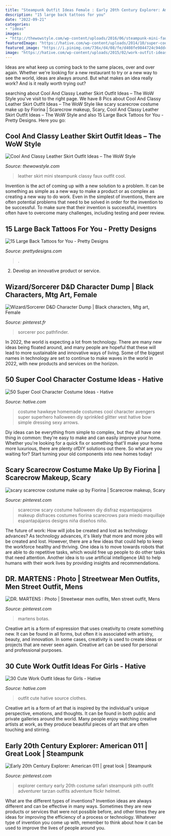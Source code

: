 ```yaml
---
title: "Steampunk Outfit Ideas Female : Early 20th Century Explorer: American 011"
description: "15 large back tattoos for you"
date: "2022-09-21"
categories:
- "ideas"
images:
- "http://thewowstyle.com/wp-content/uploads/2016/06/steampunk-mini-faux-leather-skirt.jpg"
featuredImage: "https://hative.com/wp-content/uploads/2014/10/super-cool-costume-ideas/10-homemade-hawkeye-costume.jpg"
featured_image: "https://i.pinimg.com/736x/d4/08/fe/d408fe9844724c94ddcbfaaf7e61f559.jpg"
image: "https://hative.com/wp-content/uploads/2015/02/work-outfit-ideas/12-cute-work-outfit-ideas-for-girls.jpg"
---
```



Ideas are what keep us coming back to the same places, over and over again. Whether we're looking for a new restaurant to try or a new way to see the world, ideas are always around. But what makes an idea really work? And is it really worth trying out?

	

		
searching about Cool And Classy Leather Skirt Outfit Ideas – The WoW Style you've visit to the right page. We have 8 Pics about Cool And Classy Leather Skirt Outfit Ideas – The WoW Style like scary scarecrow costume make up by Fiorina | Scarecrow makeup, Scary, Cool And Classy Leather Skirt Outfit Ideas – The WoW Style and also 15 Large Back Tattoos for You - Pretty Designs. Here you go:
		
    
## Cool And Classy Leather Skirt Outfit Ideas – The WoW Style

<img loading=lazy src="http://thewowstyle.com/wp-content/uploads/2016/06/steampunk-mini-faux-leather-skirt.jpg" onerror="this.onerror=null;this.src='https://tse2.mm.bing.net/th?id=OIP.y43hMz351vtqFAUzV-PIQAHaLG&amp;pid=15.1';" alt="Cool And Classy Leather Skirt Outfit Ideas – The WoW Style">

_Source: thewowstyle.com_

>leather skirt mini steampunk classy faux outfit cool. 

	

Invention is the act of coming up with a new solution to a problem. It can be something as simple as a new way to make a product or as complex as creating a new way to do work. Even in the simplest of inventions, there are often potential problems that need to be solved in order for the invention to be successful. To make sure that their invention is successful, inventors often have to overcome many challenges, including testing and peer review.

    
## 15 Large Back Tattoos For You - Pretty Designs

<img loading=lazy src="https://www.prettydesigns.com/wp-content/uploads/2014/11/Pretty-Back-Tattoo.jpg" onerror="this.onerror=null;this.src='https://tse1.mm.bing.net/th?id=OIP.Gi4099UW3D-YGHbagF8TCQHaLJ&amp;pid=15.1';" alt="15 Large Back Tattoos for You - Pretty Designs">

_Source: prettydesigns.com_

>. 

	

2. Develop an innovative product or service.

    
## Wizard/Sorcerer D&amp;D Character Dump | Black Characters, Mtg Art, Female

<img loading=lazy src="https://i.pinimg.com/736x/d4/08/fe/d408fe9844724c94ddcbfaaf7e61f559.jpg" onerror="this.onerror=null;this.src='https://tse4.mm.bing.net/th?id=OIP.bcA_dyLfHfnN_BArO6ImcQHaK9&amp;pid=15.1';" alt="Wizard/Sorcerer D&amp;D Character Dump | Black characters, Mtg art, Female">

_Source: pinterest.fr_

>sorcerer poc pathfinder. 

	

In 2022, the world is expecting a lot from technology. There are many new ideas being floated around, and many people are hopeful that these will lead to more sustainable and innovative ways of living. Some of the biggest names in technology are set to continue to make waves in the world in 2022, with new products and services on the horizon.

    
## 50 Super Cool Character Costume Ideas - Hative

<img loading=lazy src="https://hative.com/wp-content/uploads/2014/10/super-cool-costume-ideas/10-homemade-hawkeye-costume.jpg" onerror="this.onerror=null;this.src='https://tse3.mm.bing.net/th?id=OIP.qDukFPy1sEzK_sTSee0YMwHaLG&amp;pid=15.1';" alt="50 Super Cool Character Costume Ideas - Hative">

_Source: hative.com_

>costume hawkeye homemade costumes cool character avengers super superhero halloween diy sprinkled glitter vest hative bow simple dressing sexy arrows. 

	

Diy ideas can be everything from simple to complex, but they all have one thing in common: they're easy to make and can easily improve your home. Whether you're looking for a quick fix or something that'll make your home more luxurious, there are plenty ofDIY solutions out there. So what are you waiting for? Start turning your old components into new homes today!

    
## Scary Scarecrow Costume Make Up By Fiorina | Scarecrow Makeup, Scary

<img loading=lazy src="https://i.pinimg.com/736x/a1/e4/de/a1e4de469e1e53c05b4cc58f884d648c--scary-scarecrow-costume-halloween-scarecrow.jpg" onerror="this.onerror=null;this.src='https://tse2.mm.bing.net/th?id=OIP.9Ugoj7coHevGvp0B8EIgXwHaJ4&amp;pid=15.1';" alt="scary scarecrow costume make up by Fiorina | Scarecrow makeup, Scary">

_Source: pinterest.com_

>scarecrow scary costume halloween diy disfraz espantapajaros makeup disfraces costumes fiorina scarecrows para miedo maquillaje espantapájaros designs niña diseños niño. 

	

The future of work: How will jobs be created and lost as technology advances?
As technology advances, it's likely that more and more jobs will be created and lost. However, there are a few ideas that could help to keep the workforce healthy and thriving. One idea is to move towards robots that are able to do repetitive tasks, which would free up people to do other tasks that need attention. Another idea is to use artificial intelligence (AI) to help humans with their work lives by providing insights and recommendations.

    
## DR. MARTENS : Photo | Streetwear Men Outfits, Men Street Outfit, Mens

<img loading=lazy src="https://i.pinimg.com/736x/3c/20/23/3c2023745c3f463815276e7962a71623--doc-martens.jpg" onerror="this.onerror=null;this.src='https://tse3.mm.bing.net/th?id=OIP.ca-5ATP2mSpsvUkOX9WhRwHaLX&amp;pid=15.1';" alt="DR. MARTENS : Photo | Streetwear men outfits, Men street outfit, Mens">

_Source: pinterest.com_

>martens botas. 

	

Creative art is a form of expression that uses creativity to create something new. It can be found in all forms, but often it is associated with artistry, beauty, and innovation. In some cases, creativity is used to create ideas or projects that are never seen again. Creative art can be used for personal and professional purposes.

    
## 30 Cute Work Outfit Ideas For Girls - Hative

<img loading=lazy src="https://hative.com/wp-content/uploads/2015/02/work-outfit-ideas/12-cute-work-outfit-ideas-for-girls.jpg" onerror="this.onerror=null;this.src='https://tse3.mm.bing.net/th?id=OIP.i4hhF_9yc3z9SEtZLWgnlAHaLh&amp;pid=15.1';" alt="30 Cute Work Outfit Ideas for Girls - Hative">

_Source: hative.com_

>outfit cute hative source clothes. 

	

Creative art is a form of art that is inspired by the individual's unique perspective, emotions, and thoughts. It can be found in both public and private galleries around the world. Many people enjoy watching creative artists at work, as they produce beautiful pieces of art that are often touching and stirring.

    
## Early 20th Century Explorer: American 011 | Great Look | Steampunk

<img loading=lazy src="https://i.pinimg.com/736x/bf/d7/e9/bfd7e9f1cdd52092f9f29c55ded8a72a--fawcett-jacobsen.jpg?b=t" onerror="this.onerror=null;this.src='https://tse1.mm.bing.net/th?id=OIP.8VD-tRpU28mtiVxGgFfy_AHaNL&amp;pid=15.1';" alt="Early 20th Century Explorer: American 011 | great look | Steampunk">

_Source: pinterest.com_

>explorer century early 20th costume safari steampunk pith outfit adventurer tarzan outfits adventure flickr helmet. 

	

What are the different types of inventions?
Invention ideas are always different and can be effective in many ways. Sometimes they are new products or services that were not possible before, and other times they are ideas for improving the efficiency of a process or technology. Whatever type of invention you come up with, remember to think about how it can be used to improve the lives of people around you.

